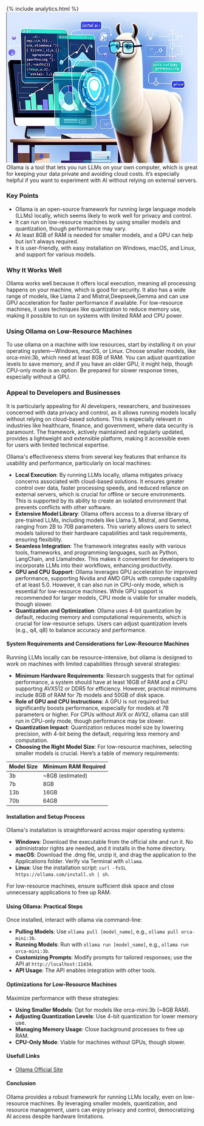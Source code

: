 {% include analytics.html %}
![ollama image](https://raw.githubusercontent.com/Balagopal-datascientist/blog/refs/heads/theme/assets/images/ollama.png)
Ollama is a tool that lets you run LLMs on your own computer, which is great for keeping your data private and avoiding cloud costs. It’s especially helpful if you want to experiment with AI without relying on external servers.

### Key Points
- Ollama is an open-source framework for running large language models (LLMs) locally, which seems likely to work well for privacy and control.
- It can run on low-resource machines by using smaller models and quantization, though performance may vary.
- At least 8GB of RAM is needed for smaller models, and a GPU can help but isn't always required.
- It is user-friendly, with easy installation on Windows, macOS, and Linux, and support for various models.

### Why It Works Well
Ollama works well because it offers local execution, meaning all processing happens on your machine, which is good for security. It also has a wide range of models, like Llama 2 and Mistral,Deepseek,Gemma and can use GPU acceleration for faster performance if available. For low-resource machines, it uses techniques like quantization to reduce memory use, making it possible to run on systems with limited RAM and CPU power.

### Using Ollama on Low-Resource Machines
To use ollama on a machine with low resources, start by installing it on your operating system—Windows, macOS, or Linux. Choose smaller models, like orca-mini:3b, which need at least 8GB of RAM. You can adjust quantization levels to save memory, and if you have an older GPU, it might help, though CPU-only mode is an option. Be prepared for slower response times, especially without a GPU.

### Appeal to Developers and Businesses
It is particularly appealing for AI developers, researchers, and businesses concerned with data privacy and control, as it allows running models locally without relying on cloud-based solutions. This is especially relevant in industries like healthcare, finance, and government, where data security is paramount. The framework, actively maintained and regularly updated, provides a lightweight and extensible platform, making it accessible even for users with limited technical expertise.

Ollama's effectiveness stems from several key features that enhance its usability and performance, particularly on local machines:

- **Local Execution**: By running LLMs locally, ollama mitigates privacy concerns associated with cloud-based solutions. It ensures greater control over data, faster processing speeds, and reduced reliance on external servers, which is crucial for offline or secure environments. This is supported by its ability to create an isolated environment that prevents conflicts with other software.
- **Extensive Model Library**: Ollama offers access to a diverse library of pre-trained LLMs, including models like Llama 3, Mistral, and Gemma, ranging from 2B to 70B parameters. This variety allows users to select models tailored to their hardware capabilities and task requirements, ensuring flexibility.
- **Seamless Integration**: The framework integrates easily with various tools, frameworks, and programming languages, such as Python, LangChain, and LlamaIndex. This makes it convenient for developers to incorporate LLMs into their workflows, enhancing productivity.
- **GPU and CPU Support**: Ollama leverages GPU acceleration for improved performance, supporting Nvidia and AMD GPUs with compute capability of at least 5.0. However, it can also run in CPU-only mode, which is essential for low-resource machines. While GPU support is recommended for larger models, CPU mode is viable for smaller models, though slower.
- **Quantization and Optimization**: Ollama uses 4-bit quantization by default, reducing memory and computational requirements, which is crucial for low-resource setups. Users can adjust quantization levels (e.g., q4, q8) to balance accuracy and performance.

#### System Requirements and Considerations for Low-Resource Machines
Running LLMs locally can be resource-intensive, but ollama is designed to work on machines with limited capabilities through several strategies:

- **Minimum Hardware Requirements**: Research suggests that for optimal performance, a system should have at least 16GB of RAM and a CPU supporting AVX512 or DDR5 for efficiency. However, practical minimums include 8GB of RAM for 7b models and 50GB of disk space.
- **Role of GPU and CPU Instructions**: A GPU is not required but significantly boosts performance, especially for models at 7B parameters or higher. For CPUs without AVX or AVX2, ollama can still run in CPU-only mode, though performance may be slower.
- **Quantization Impact**: Quantization reduces model size by lowering precision, with 4-bit being the default, requiring less memory and computation.
- **Choosing the Right Model Size**: For low-resource machines, selecting smaller models is crucial. Here’s a table of memory requirements:

| Model Size | Minimum RAM Required |
|------------|---------------------|
| 3b         | ~8GB (estimated)    |
| 7b         | 8GB                 |
| 13b        | 16GB                |
| 70b        | 64GB                |

#### Installation and Setup Process
Ollama's installation is straightforward across major operating systems:

- **Windows**: Download the executable from the official site and run it. No administrator rights are needed, and it installs in the home directory.
- **macOS**: Download the .dmg file, unzip it, and drag the application to the Applications folder. Verify via Terminal with `ollama`.
- **Linux**: Use the installation script: `curl -fsSL https://ollama.com/install.sh | sh`.

For low-resource machines, ensure sufficient disk space and close unnecessary applications to free up RAM.

#### Using Ollama: Practical Steps
Once installed, interact with ollama via command-line:

- **Pulling Models**: Use `ollama pull [model_name]`, e.g., `ollama pull orca-mini:3b`.
- **Running Models**: Run with `ollama run [model_name]`, e.g., `ollama run orca-mini:3b`.
- **Customizing Prompts**: Modify prompts for tailored responses; use the API at `http://localhost:11434`.
- **API Usage**: The API enables integration with other tools.

#### Optimizations for Low-Resource Machines
Maximize performance with these strategies:

- **Using Smaller Models**: Opt for models like orca-mini:3b (~8GB RAM).
- **Adjusting Quantization Levels**: Use 4-bit quantization for lower memory use.
- **Managing Memory Usage**: Close background processes to free up RAM.
- **CPU-Only Mode**: Viable for machines without GPUs, though slower.

#### Usefull Links
- [Ollama Official Site](https://ollama.com/)


#### Conclusion
Ollama provides a robust framework for running LLMs locally, even on low-resource machines. By leveraging smaller models, quantization, and resource management, users can enjoy privacy and control, democratizing AI access despite hardware limitations.